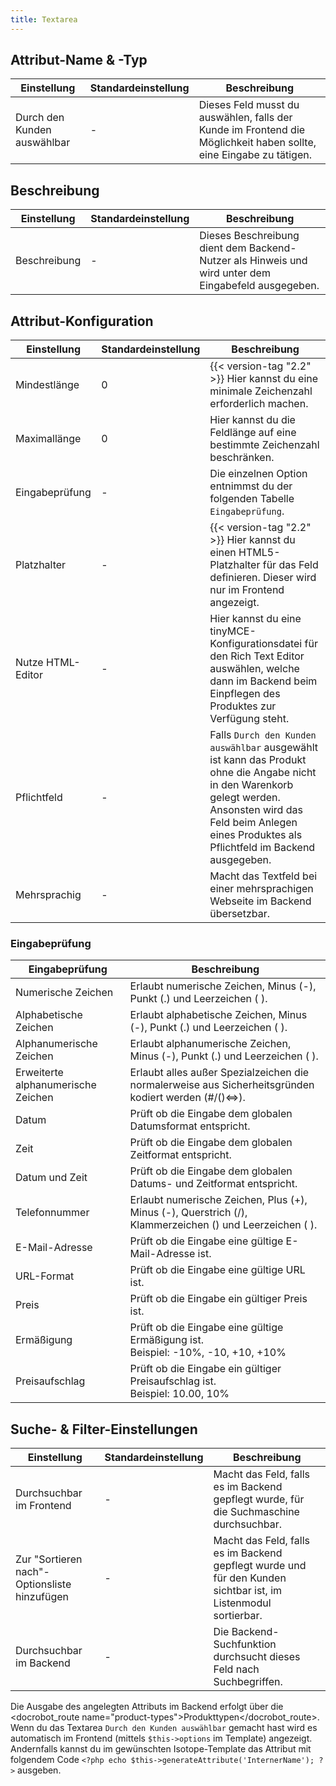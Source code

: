 ```yaml
---
title: Textarea
---
```


## Attribut-Name & -Typ

<table>
    <thead>
        <tr>
            <th>Einstellung</th>
            <th>Standardeinstellung</th>
            <th>Beschreibung</th>
        </tr>
    </thead>
    <tbody>
        <tr>
            <td>Durch den Kunden auswählbar</td>
            <td>-</td>
            <td>Dieses Feld musst du auswählen, falls der Kunde im Frontend die Möglichkeit haben sollte, eine Eingabe zu tätigen.</td>
        </tr>
    </tbody>
</table>


## Beschreibung

<table>
    <thead>
        <tr>
            <th>Einstellung</th>
            <th>Standardeinstellung</th>
            <th>Beschreibung</th>
        </tr>
    </thead>
    <tbody>
        <tr>
            <td>Beschreibung</td>
            <td>-</td>
            <td>Dieses Beschreibung dient dem Backend-Nutzer als Hinweis und wird unter dem Eingabefeld ausgegeben.</td>
        </tr>
    </tbody>
</table>


## Attribut-Konfiguration

<table>
    <thead>
        <tr>
            <th>Einstellung</th>
            <th>Standardeinstellung</th>
            <th>Beschreibung</th>
        </tr>
    </thead>
    <tbody>
        <tr>
           <td>Mindestlänge</td>
           <td>0</td>
           <td>{{< version-tag "2.2" >}} Hier kannst du eine minimale Zeichenzahl erforderlich machen.</td>
       </tr>
       <tr>
           <td>Maximallänge</td>
           <td>0</td>
           <td>Hier kannst du die Feldlänge auf eine bestimmte Zeichenzahl beschränken.</td>
       </tr>
        <tr>
            <td>Eingabeprüfung</td>
            <td>-</td>
            <td>Die einzelnen Option entnimmst du der folgenden Tabelle <code>Eingabeprüfung</code>.</td>
        </tr>
        <tr>
            <td>Platzhalter</td>
            <td>-</td>
            <td>{{< version-tag "2.2" >}} Hier kannst du einen HTML5-Platzhalter für das Feld definieren. Dieser wird nur im Frontend angezeigt.</td>
        </tr>
        <tr>
            <td>Nutze HTML-Editor</td>
            <td>-</td>
            <td>Hier kannst du eine tinyMCE-Konfigurationsdatei für den Rich Text Editor auswählen, welche dann im Backend beim Einpflegen des Produktes zur Verfügung steht.</td>
        </tr>
        <tr>
            <td>Pflichtfeld</td>
            <td>-</td>
            <td>Falls <code>Durch den Kunden auswählbar</code> ausgewählt ist kann das Produkt ohne die Angabe nicht in den Warenkorb gelegt werden. Ansonsten wird das Feld beim Anlegen eines Produktes als Pflichtfeld im Backend ausgegeben.</td>
        </tr>
        <tr>
            <td>Mehrsprachig</td>
            <td>-</td>
            <td>Macht das Textfeld bei einer mehrsprachigen Webseite im Backend übersetzbar.</td>
        </tr>
    </tbody>
</table>


### Eingabeprüfung

<table>
	<thead>
		<tr>
			<th>Eingabeprüfung</th>
			<th>Beschreibung</th>
		</tr>
	</thead>
	<tbody>
		<tr>
			<td>Numerische Zeichen</td>
			<td>Erlaubt numerische Zeichen, Minus (-), Punkt (.) und Leerzeichen ( ).</td>
		</tr>
		<tr>
			<td>Alphabetische Zeichen</td>
			<td>Erlaubt alphabetische Zeichen, Minus (-), Punkt (.) und Leerzeichen ( ).</td>
		</tr>
		<tr>
			<td>Alphanumerische Zeichen</td>
			<td>Erlaubt alphanumerische Zeichen, Minus (-), Punkt (.) und Leerzeichen ( ).</td>
		</tr>
		<tr>
			<td>Erweiterte alphanumerische Zeichen</td>
			<td>Erlaubt alles außer Spezialzeichen die normalerweise aus Sicherheitsgründen kodiert werden (#/()&lt;=&gt;).</td>
		</tr>
		<tr>
			<td>Datum</td>
			<td>Prüft ob die Eingabe dem globalen Datumsformat entspricht.</td>
		</tr>
		<tr>
			<td>Zeit</td>
			<td>Prüft ob die Eingabe dem globalen Zeitformat entspricht.</td>
		</tr>
		<tr>
			<td>Datum und Zeit</td>
			<td>Prüft ob die Eingabe dem globalen Datums- und Zeitformat entspricht.</td>
		</tr>
		<tr>
			<td>Telefonnummer</td>
			<td>Erlaubt numerische Zeichen, Plus (+), Minus (-), Querstrich (/), Klammerzeichen () und Leerzeichen ( ).</td>
		</tr>
		<tr>
			<td>E-Mail-Adresse</td>
			<td>Prüft ob die Eingabe eine gültige E-Mail-Adresse ist.</td>
		</tr>
		<tr>
			<td>URL-Format</td>
			<td>Prüft ob die Eingabe eine gültige URL ist.</td>
		</tr>
		<tr>
			<td>Preis</td>
			<td>Prüft ob die Eingabe ein gültiger Preis ist.</td>
		</tr>
		<tr>
			<td>Ermäßigung</td>
			<td>Prüft ob die Eingabe eine gültige Ermäßigung ist.<br>Beispiel: -10%, -10, +10, +10%</td>
		</tr>
		<tr>
			<td>Preisaufschlag</td>
			<td>Prüft ob die Eingabe ein gültiger Preisaufschlag ist.<br>Beispiel: 10.00, 10%</td>
		</tr>
	</tbody>
</table>


## Suche- & Filter-Einstellungen

<table>
    <thead>
        <tr>
            <th>Einstellung</th>
            <th>Standardeinstellung</th>
            <th>Beschreibung</th>
        </tr>
    </thead>
    <tbody>
        <tr>
            <td>Durchsuchbar im Frontend</td>
            <td>-</td>
            <td>Macht das Feld, falls es im Backend gepflegt wurde, für die Suchmaschine durchsuchbar.</td>
        </tr>
        <tr>
            <td>Zur "Sortieren nach"-Optionsliste hinzufügen</td>
            <td>-</td>
            <td>Macht das Feld, falls es im Backend gepflegt wurde und für den Kunden sichtbar ist, im Listenmodul sortierbar.</td>
        </tr>
        <tr>
            <td>Durchsuchbar im Backend</td>
            <td>-</td>
            <td>Die Backend-Suchfunktion durchsucht dieses Feld nach Suchbegriffen.</td>
        </tr>
    </tbody>
</table>

Die Ausgabe des angelegten Attributs im Backend erfolgt über die <docrobot_route name="product-types">Produkttypen</docrobot_route>. Wenn du das Textarea `Durch den Kunden auswählbar` gemacht hast wird es automatisch im Frontend (mittels `$this->options` im Template) angezeigt. Andernfalls kannst du im gewünschten Isotope-Template das Attribut mit folgendem Code `<?php echo $this->generateAttribute('InternerName'); ?>` ausgeben.
